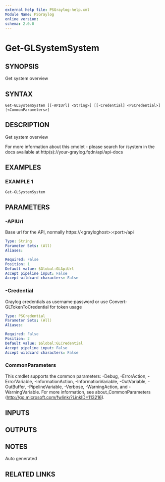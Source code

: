 ```yaml
---
external help file: PSGraylog-help.xml
Module Name: PSGraylog
online version:
schema: 2.0.0
---
```


# Get-GLSystemSystem

## SYNOPSIS
Get system overview

## SYNTAX

```
Get-GLSystemSystem [[-APIUrl] <String>] [[-Credential] <PSCredential>] [<CommonParameters>]
```

## DESCRIPTION
Get system overview


For more information about this cmdlet - please search for /system in the docs available at http(s)://your-graylog.fqdn/api/api-docs

## EXAMPLES

### EXAMPLE 1
```
Get-GLSystemSystem
```

## PARAMETERS

### -APIUrl
Base url for the API, normally https://\<grayloghost\>:\<port\>/api

```yaml
Type: String
Parameter Sets: (All)
Aliases:

Required: False
Position: 1
Default value: $Global:GLApiUrl
Accept pipeline input: False
Accept wildcard characters: False
```

### -Credential
Graylog credentials as username:password or use Convert-GLTokenToCredential for token usage

```yaml
Type: PSCredential
Parameter Sets: (All)
Aliases:

Required: False
Position: 2
Default value: $Global:GLCredential
Accept pipeline input: False
Accept wildcard characters: False
```

### CommonParameters
This cmdlet supports the common parameters: -Debug, -ErrorAction, -ErrorVariable, -InformationAction, -InformationVariable, -OutVariable, -OutBuffer, -PipelineVariable, -Verbose, -WarningAction, and -WarningVariable.
For more information, see about_CommonParameters (http://go.microsoft.com/fwlink/?LinkID=113216).

## INPUTS

## OUTPUTS

## NOTES
Auto generated

## RELATED LINKS
